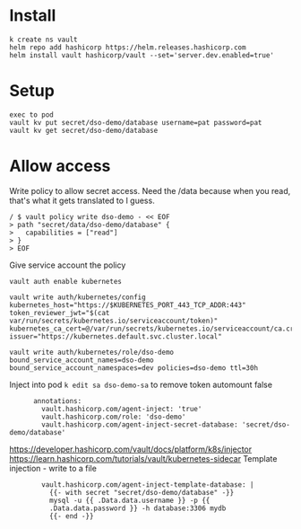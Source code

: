 # Install
```
k create ns vault
helm repo add hashicorp https://helm.releases.hashicorp.com
helm install vault hashicorp/vault --set='server.dev.enabled=true'
```

# Setup
```
exec to pod
vault kv put secret/dso-demo/database username=pat password=pat
vault kv get secret/dso-demo/database
```

# Allow access
Write policy to allow secret access. Need the /data because when you read, that's what it gets translated to I guess. 
```
/ $ vault policy write dso-demo - << EOF
> path "secret/data/dso-demo/database" {
>   capabilities = ["read"]
> }
> EOF
``` 

Give service account the policy
```
vault auth enable kubernetes

vault write auth/kubernetes/config kubernetes_host="https://$KUBERNETES_PORT_443_TCP_ADDR:443" token_reviewer_jwt="$(cat  var/run/secrets/kubernetes.io/serviceaccount/token)" kubernetes_ca_cert=@/var/run/secrets/kubernetes.io/serviceaccount/ca.crt issuer="https://kubernetes.default.svc.cluster.local"

vault write auth/kubernetes/role/dso-demo bound_service_account_names=dso-demo bound_service_account_namespaces=dev policies=dso-demo ttl=30h
```

Inject into pod
```k edit sa dso-demo-sa``` to remove token automount false

```
      annotations:
        vault.hashicorp.com/agent-inject: 'true'
        vault.hashicorp.com/role: 'dso-demo'
        vault.hashicorp.com/agent-inject-secret-database: 'secret/dso-demo/database'   
```

https://developer.hashicorp.com/vault/docs/platform/k8s/injector
https://learn.hashicorp.com/tutorials/vault/kubernetes-sidecar
Template injection - write to a file
```
        vault.hashicorp.com/agent-inject-template-database: |
          {{- with secret "secret/dso-demo/database" -}}
          mysql -u {{ .Data.data.username }} -p {{
          .Data.data.password }} -h database:3306 mydb
          {{- end -}} 
```